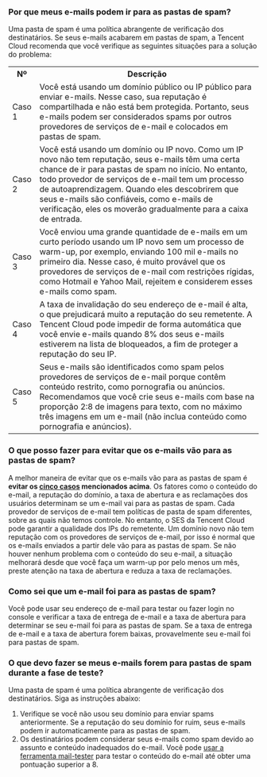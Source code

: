 [](id:que1) 
### Por que meus e-mails podem ir para as pastas de spam?
Uma pasta de spam é uma política abrangente de verificação dos destinatários. Se seus e-mails acabarem em pastas de spam, a Tencent Cloud recomenda que você verifique as seguintes situações para a solução do problema:

<table id="case">
<tr><th width=8%>Nº</th><th>Descrição</th></tr>
<tr>
<td>Caso 1</td>
<td>Você está usando um domínio público ou IP público para enviar e-mails. Nesse caso, sua reputação é compartilhada e não está bem protegida. Portanto, seus e-mails podem ser considerados spams por outros provedores de serviços de e-mail e colocados em pastas de spam.</td>
</tr><tr>
<td>Caso 2</td>
<td>Você está usando um domínio ou IP novo. Como um IP novo não tem reputação, seus e-mails têm uma certa chance de ir para pastas de spam no início. No entanto, todo provedor de serviços de e-mail tem um processo de autoaprendizagem. Quando eles descobrirem que seus e-mails são confiáveis, como e-mails de verificação, eles os moverão gradualmente para a caixa de entrada.</td>
</tr><tr>
<td>Caso 3</td>
<td>Você enviou uma grande quantidade de e-mails em um curto período usando um IP novo sem um processo de warm-up, por exemplo, enviando 100 mil e-mails no primeiro dia. Nesse caso, é muito provável que os provedores de serviços de e-mail com restrições rígidas, como Hotmail e Yahoo Mail, rejeitem e considerem esses e-mails como spam.</td>
</tr><tr>
<td>Caso 4</td>
<td>A taxa de invalidação do seu endereço de e-mail é alta, o que prejudicará muito a reputação do seu remetente. A Tencent Cloud pode impedir de forma automática que você envie e-mails quando 8% dos seus e-mails estiverem na lista de bloqueados, a fim de proteger a reputação do seu IP.</td>
</tr><tr>
<td>Caso 5</td>
<td>Seus e-mails são identificados como spam pelos provedores de serviços de e-mail porque contêm conteúdo restrito, como pornografia ou anúncios. Recomendamos que você crie seus e-mails com base na proporção 2:8 de imagens para texto, com no máximo três imagens em um e-mail (não inclua conteúdo como pornografia e anúncios).</td>
</tr></table>

[](id:que2) 
### O que posso fazer para evitar que os e-mails vão para as pastas de spam?
A melhor maneira de evitar que os e-mails vão para as pastas de spam é **evitar os [cinco casos](#case) mencionados acima**.
Os fatores como o conteúdo do e-mail, a reputação do domínio, a taxa de abertura e as reclamações dos usuários determinam se um e-mail vai para as pastas de spam. Cada provedor de serviços de e-mail tem políticas de pasta de spam diferentes, sobre as quais não temos controle. No entanto, o SES da Tencent Cloud pode garantir a qualidade dos IPs do remetente.
Um domínio novo não tem reputação com os provedores de serviços de e-mail, por isso é normal que os e-mails enviados a partir dele vão para as pastas de spam. Se não houver nenhum problema com o conteúdo do seu e-mail, a situação melhorará desde que você faça um warm-up por pelo menos um mês, preste atenção na taxa de abertura e reduza a taxa de reclamações.

[](id:que3) 
### Como sei que um e-mail foi para as pastas de spam?
Você pode usar seu endereço de e-mail para testar ou fazer login no console e verificar a taxa de entrega de e-mail e a taxa de abertura para determinar se seu e-mail foi para as pastas de spam. Se a taxa de entrega de e-mail e a taxa de abertura forem baixas, provavelmente seu e-mail foi para pastas de spam.

[](id:que4) 
### O que devo fazer se meus e-mails forem para pastas de spam durante a fase de teste?
Uma pasta de spam é uma política abrangente de verificação dos destinatários. Siga as instruções abaixo:
1. Verifique se você não usou seu domínio para enviar spams anteriormente. Se a reputação do seu domínio for ruim, seus e-mails podem ir automaticamente para as pastas de spam.
2. Os destinatários podem considerar seus e-mails como spam devido ao assunto e conteúdo inadequados do e-mail. Você pode [usar a ferramenta mail-tester](https://www.mail-tester.com/) para testar o conteúdo do e-mail até obter uma pontuação superior a 8.
